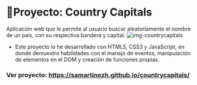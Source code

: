# 💼Proyecto: Country Capitals 

Aplicación web que le permite al usuario buscar aleatoriamente el nombre de un país, con su respectiva bandera y capital.
![img-countrycapitals](https://github.com/samartinezh/countrycapitals/assets/147454858/30f5b0dc-984c-4be9-b77f-84f25cb68542)

- Este proyecto lo he desarrollado con HTML5, CSS3 y JavaScript, en donde demuestro habilidades con el manejo de eventos, manipulación de elementos en el DOM y creación de funciones propias.

### Ver proyecto: https://samartinezh.github.io/countrycapitals/
